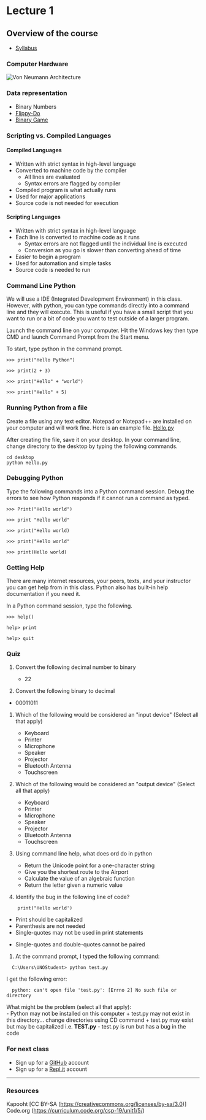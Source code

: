 # Lecture 1
## Overview of the course
  - [Syllabus](CYBR%202980%20Syllabus%20-%20Python%20Programming.docx)

### Computer Hardware
![Von Neumann Architecture](https://upload.wikimedia.org/wikipedia/commons/e/e5/Von_Neumann_Architecture.svg)

### Data representation
  - Binary Numbers
  - [Flippy-Do](https://drive.google.com/file/d/0B6iNirqJ5EuVVTlla0RpR2RIa2s/view?usp=sharing)
  - [Binary Game](https://studio.code.org/projects/applab/iukLbcDnzqgoxuu810unLw)

### Scripting vs. Compiled Languages
#### Compiled Languages
- Written with strict syntax in high-level language
- Converted to machine code by the compiler
  - All lines are evaluated
  - Syntax errors are flagged by compiler
- Compiled program is what actually runs
- Used for major applications
- Source code is not needed for execution

#### Scripting Languages
- Written with strict syntax in high-level language
- Each line is converted to machine code as it runs
  - Syntax errors are not flagged until the individual line is executed
  - Conversion as you go is slower than converting ahead of time
- Easier to begin a program
- Used for automation and simple tasks
- Source code is needed to run

### Command Line Python
We will use a IDE (Integrated Development Environment) in this class. However, with python, you can type commands directly into a command line and they will execute. This is useful if you have a small script that you want to run or a bit of code you want to test outside of a larger program.

Launch the command line on your computer. Hit the Windows key then type CMD and launch Command Prompt from the Start menu.

To start, type python in the command prompt.

```
>>> print("Hello Python")

>>> print(2 + 3)

>>> print("Hello" + "world")

>>> print("Hello" + 5)
```
### Running Python from a file
Create a file using any text editor. Notepad or Notepad++ are installed on your computer and will work fine. Here is an example file.
[Hello.py](Hello.py)

After creating the file, save it on your desktop. In your command line, change directory to the desktop by typing the following commands.

```
cd desktop
python Hello.py
```

### Debugging Python
Type the following commands into a Python command session. Debug the errors to see how Python responds if it cannot run a command as typed.

```
>>> Print("Hello world")

>>> print "Hello world"

>>> print("Hello world)

>>> print("Hello world"

>>> print(Hello world)
```

### Getting Help
There are many internet resources, your peers, texts, and your instructor you can get help from in this class. Python also has built-in help documentation if you need it.

In a Python command session, type the following.

```
>>> help()

help> print

help> quit
```
### Quiz
1. Convert the following decimal number to binary
	- 22

1. Convert the following binary to decimal
  - 00011011

1. Which of the following would be considered an "input device" (Select all that apply)
	+ Keyboard
	- Printer
	+ Microphone
	- Speaker
	- Projector
	+ Bluetooth Antenna
	+ Touchscreen

1. Which of the following would be considered an "output device" (Select all that apply)
	- Keyboard
	+ Printer
	- Microphone
	+ Speaker
	+ Projector
	+ Bluetooth Antenna
	+ Touchscreen

1. Using command line help, what does ord do in python
	+ Return the Unicode point for a one-character string
	- Give you the shortest route to the Airport
	- Calculate the value of an algebraic function
	- Return the letter given a numeric value

1. Identify the bug in the following line of code?
```
	print("Hello world')
```
  - Print should be capitalized
  - Parenthesis are not needed
  - Single-quotes may not be used in print statements
  + Single-quotes and double-quotes cannot be paired

1. At the command prompt, I typed the following command:
```
  C:\Users\UNOStudent> python test.py
```
  I get the following error:
```
  python: can't open file 'test.py': [Errno 2] No such file or directory
```

What might be the problem (select all that apply):  
	- Python may not be installed on this computer
	+ test.py may not exist in this directory... change directories using CD command
	+ test.py may exist but may be capitalized i.e. **TEST.py**
	- test.py is run but has a bug in the code

### For next class
- Sign up for a [GitHub](https://github.com) account
- Sign up for a [Repl.it](https://repl.it/) account
---
### Resources
Kapooht [CC BY-SA (https://creativecommons.org/licenses/by-sa/3.0)]  
Code.org (https://curriculum.code.org/csp-19/unit1/5/)  
